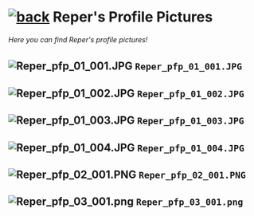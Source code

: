#  [![back](https://cdn.discordapp.com/emojis/887168885747511396?size=32)](https://reper2.github.io/Downloadable-Files/pfp) Reper's Profile Pictures
###### Here you can find Reper's profile pictures!

![Reper_pfp_01_001.JPG](https://cdn.discordapp.com/attachments/888230424625680515/888230604905279488/Reper_pfp_01_001.JPG)
`Reper_pfp_01_001.JPG`
---
![Reper_pfp_01_002.JPG](https://cdn.discordapp.com/attachments/888230424625680515/888230608545919066/Reper_pfp_01_002.JPG)
`Reper_pfp_01_002.JPG`
---
![Reper_pfp_01_003.JPG](https://cdn.discordapp.com/attachments/888230424625680515/888230613902061578/Reper_pfp_01_003.JPG)
`Reper_pfp_01_003.JPG`
---
![Reper_pfp_01_004.JPG](https://cdn.discordapp.com/attachments/888230424625680515/888230612605992990/Reper_pfp_01_004.JPG)
`Reper_pfp_01_004.JPG`
---
![Reper_pfp_02_001.PNG](https://cdn.discordapp.com/attachments/888230424625680515/888230639738966036/Reper_pfp_02_001.PNG)
`Reper_pfp_02_001.PNG`
---
![Reper_pfp_03_001.png](https://images-ext-2.discordapp.net/external/mFVVRJ8fEgKJO9RoGAvXGzY2WxrV6osMdQIgyKTGiic/%3Fsize%3D256/https/cdn.discordapp.com/avatars/786840501454241803/13c9d803354c174b6f5e5da7924f3448.png)
`Reper_pfp_03_001.png`
---
